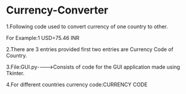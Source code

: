 # Currency-Converter

1.Following code used to convert currency of one country to other.

 For Example:1 USD=75.46 INR
 
 2.There are 3 entries provided first two entries are Currency Code of Country.
 
 3.File:GUI.py---->Consists of code for the GUI application made using Tkinter.
 
 4.For different countries currency code:CURRENCY CODE
  
